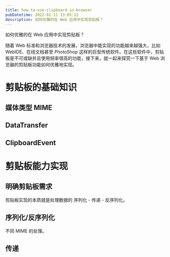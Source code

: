 ```yaml
---
title: how-to-use-clipboard-in-browser
pubDatetime: 2022-01-11 13:05:12
description: 如何优雅的在 Web 应用中实现剪贴板？
---
```


如何优雅的在 Web 应用中实现剪贴板？

<!-- more -->

随着 Web 标准和浏览器技术的发展，浏览器中能实现的功能越来越强大，比如 WebIDE、在线文档甚至 PhotoShop 这样的巨型传统软件。在这些软件中，剪贴板是不可或缺并且使用频率很高的功能，接下来，就一起来探究一下基于 Web 浏览器的剪贴板功能如何优雅地实现。

# 剪贴板的基础知识

## 媒体类型 MIME

## DataTransfer

## ClipboardEvent

# 剪贴板能力实现

## 明确剪贴板需求

剪贴板实现的本质就是处理数据的 序列化 - 传递 - 反序列化。

## 序列化/反序列化

不同 MIME 的处理。

## 传递
